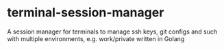 # terminal-session-manager
A session manager for terminals to manage ssh keys, git configs and such with multiple environments, e.g. work/private written in Golang
